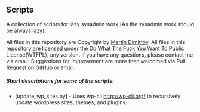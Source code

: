 Scripts
-------
A collection of scripts for lazy sysadmin work (As the sysadmin work should be always lazy).

All files in this repository are Copyright by [Martin Dimitrov](mailto:martian@mafiainc.net).
All files in this repository are licensed under the Do What The Fuck You Want To Public License(WTFPL), any version.
If you have any questions, please contact me via email. Suggestions for improvement are more then welcomed via Pull Request on GitHub or email.

##### Short descriptions for some of the scripts:
* [update_wp_sites.py] - Uses wp-cli <http://wp-cli.org/> to recursively update wordpress sites, themes, and plugins.
